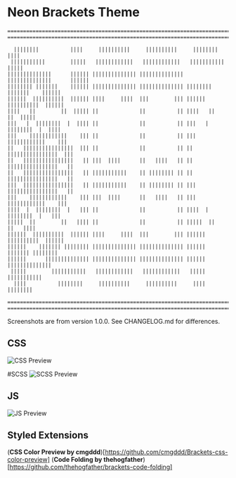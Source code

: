 Neon Brackets Theme
=========

    ===================================================================================
    ===================================================================================

      ||||||||          ||||     ||||||||||     ||||||||||     ||||||||          ||||
     |||||||||||        |||||   ||||||||||||   ||||||||||||   |||||||||||        |||||
    ||||||||||||||      |||||| |||||||||||||| |||||||||||||| ||||||||||||||      ||||||
    |||||||| |||||||    |||||| |||||||||||||| |||||||||||||| |||||||| |||||||    ||||||
    ||||||  ||||||||||  |||||| ||||     ||||  |||        ||| ||||||  ||||||||||  ||||||
    ||||   ||        ||  ||||| ||             ||          || ||||   ||        ||  |||||
    |||   |  ||||||||  |  |||| ||             ||          || |||   |  ||||||||  |  ||||
    |||    ||||||||||||    ||| ||             ||          || |||    ||||||||||||    |||
    ||   ||||||||||||||||  ||| ||             ||          || ||   ||||||||||||||||  |||
    ||   ||||||||||||||||   || |||  ||||      ||   ||||   || ||   ||||||||||||||||   ||
    ||   ||||||||||||||||   || |||||||||||    || |||||||| || ||   ||||||||||||||||   ||
    |||  ||||||||||||||||   || |||||||||||    || |||||||| || |||  ||||||||||||||||   ||
    |||    ||||||||||||    ||| |||  ||||      ||   ||||   || |||    ||||||||||||    |||
    ||||  |  ||||||||  |   ||| ||             ||          || ||||  |  ||||||||  |   |||
    |||||  ||        ||   |||| ||             ||          || |||||  ||        ||   ||||
    ||||||  ||||||||||  |||||| ||||     ||||  |||        ||| ||||||  ||||||||||  ||||||
    ||||||    ||||||| |||||||| |||||||||||||| |||||||||||||| ||||||    ||||||| ||||||||
    ||||||      |||||||||||||| |||||||||||||| |||||||||||||| ||||||      ||||||||||||||
     |||||        |||||||||||   ||||||||||||   ||||||||||||   |||||        |||||||||||
      ||||          ||||||||     ||||||||||     ||||||||||     ||||          ||||||||

    ===================================================================================
    ===================================================================================


Screenshots are from version 1.0.0. See CHANGELOG.md for differences.

## CSS
![CSS Preview](https://github.com/dustindowell22/neon-brackets-theme/blob/master/preview/neon-css.png)

#SCSS
![SCSS Preview](https://github.com/dustindowell22/neon-brackets-theme/blob/master/preview/neon-scss.png)

## JS
![JS Preview](https://github.com/dustindowell22/neon-brackets-theme/blob/master/preview/neon-js.png)


## Styled Extensions
(**CSS Color Preview by cmgddd**)[https://github.com/cmgddd/Brackets-css-color-preview]
(**Code Folding by thehogfather**)[https://github.com/thehogfather/brackets-code-folding]
